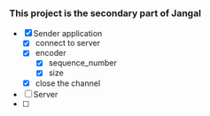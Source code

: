 ### This project is the secondary part of Jangal

- [x] Sender application
  - [x] connect to server
  - [x] encoder
    - [x] sequence_number
    - [x] size
  - [x] close the channel
- [ ] Server
- [ ] 

